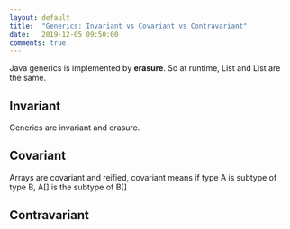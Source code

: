 ```yaml
---
layout: default
title:  "Generics: Invariant vs Covariant vs Contravariant"
date:   2019-12-05 09:50:00
comments: true
---
```


Java generics is implemented by **erasure**. So at runtime, List<String> and List<Integer> are the same.
## Invariant  

Generics are invariant and erasure.

## Covariant  

Arrays are covariant and reified, covariant means if type A is subtype of type B, A[] is the subtype of B[]

## Contravariant


